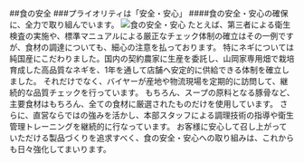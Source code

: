 ##食の安全
###プライオリティは「安全・安心」
####食の安全・安心の確保に、全力で取り組んでいます。
![食の安全・安心](/assets/corporate/business/safety.png)
たとえば、第三者による衛生検査の実施や、標準マニュアルによる厳正なチェック体制の確立はその一例ですが、食材の調達についても、細心の注意を払っております。
特にネギについては純国産にこだわりました。国内の契約農家に生産を委託し、山岡家専用畑で栽培育成した高品質なネギを、1年を通して店舗へ安定的に供給できる体制を確立しました。
それだけでなく、バイヤーが産地や物流現場を定期的に訪問して、継続的な品質チェックを行っています。
もちろん、スープの原料となる豚骨など、主要食材はもちろん、全ての食材に厳選されたものだけを使用しています。
さらに、直営ならではの強みを活かし、本部スタッフによる調理技術の指導や衛生管理トレーニングを継続的に行なっています。
お客様に安心して召し上がっていただける製品づくりを追求すべく、食の安全・安心への取り組みは、これからも日々強化してまいります。